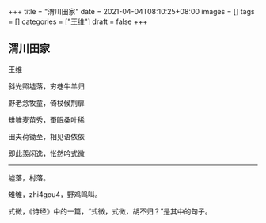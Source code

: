 +++
title = "渭川田家"
date = 2021-04-04T08:10:25+08:00
images = []
tags = []
categories = ["王维"]
draft = false
+++

## 渭川田家

王维

斜光照墟落，穷巷牛羊归

野老念牧童，倚杖候荆扉

雉雊麦苗秀，蚕眠桑叶稀

田夫荷锄至，相见语依依

即此羡闲逸，怅然吟式微

---

墟落，村落。

雉雊，zhi4gou4，野鸡鸣叫。

式微，《诗经》中的一篇，“式微，式微，胡不归？”是其中的句子。
